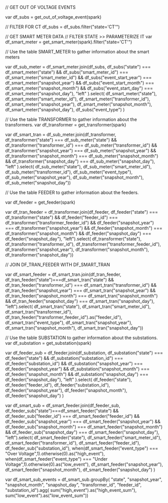 // GET OUT OF VOLTAGE EVENTS 

var df_subs = get_out_of_voltage_event(spark)

<!-- scala> df_subs.printSchema
root
 |-- event_start_time: timestamp (nullable = true)
 |-- event_end_time: timestamp (nullable = true)
 |-- smart_meter_id: string (nullable = true)
 |-- event_elapsed_time: double (nullable = true)
 |-- event_description: string (nullable = true)
 |-- event_voltage_phase: string (nullable = true)
 |-- event_max_voltage: double (nullable = true)
 |-- event_min_voltage: double (nullable = true)
 |-- event_mean_voltage: double (nullable = true)
 |-- event_out_of_voltage_percentage: double (nullable = true)
 |-- voltage_severity: string (nullable = true)
 |-- time_severity: string (nullable = true)
 |-- overall_severity: string (nullable = true)
 |-- state: string (nullable = true)
 |-- event_type: string (nullable = true)
 |-- event_start_year: string (nullable = true)
 |-- event_start_month: string (nullable = true)
 |-- event_start_day: string (nullable = true) -->

// FILTER FOR CT 
df_subs = df_subs.filter("state='CT'")

// GET SMART METER DATA
// FILTER STATE >> PARAMETERIZE IT 
var df_smart_meter = get_smart_meter(spark).filter("state='CT'")


<!-- scala> df_smart_meter.printSchema
root
 |-- smart_meter_id: string (nullable = true)
 |-- latitude: double (nullable = true)
 |-- longitude: double (nullable = true)
 |-- city: string (nullable = true)
 |-- address: string (nullable = true)
 |-- zipcode: string (nullable = true)
 |-- revenue_class: string (nullable = true)
 |-- rate_plan: string (nullable = true)
 |-- der_customer: string (nullable = true)
 |-- transformer_id: string (nullable = true)
 |-- transformer_bank_id: string (nullable = true)
 |-- transformer_mesh_id: string (nullable = true)
 |-- reference_voltage_a: double (nullable = true)
 |-- reference_voltage_b: double (nullable = true)
 |-- reference_voltage_c: double (nullable = true)
 |-- state: string (nullable = true)
 |-- snapshot_year: string (nullable = true)
 |-- snapshot_month: string (nullable = true)
 |-- snapshot_day: string (nullable = true) -->

// Use the table SMART_METER to gather information about the smart meters

var df_sub_meter = df_smart_meter.join(df_subs,
    df_subs("state") === df_smart_meter("state") &&
    df_subs("smart_meter_id") === df_smart_meter("smart_meter_id") &&
    df_subs("event_start_year") === df_smart_meter("snapshot_year") &&
    df_subs("event_start_month") === df_smart_meter("snapshot_month") &&
    df_subs("event_start_day") === df_smart_meter("snapshot_day"), "left"
).select(
    df_smart_meter("state"),
    df_smart_meter("smart_meter_id"),
    df_smart_meter("transformer_id"),
    df_smart_meter("snapshot_year"),
    df_smart_meter("snapshot_month"),
    df_smart_meter("snapshot_day"),
    df_subs("event_type")
)

<!-- scala> df_sub_meter.printSchema
root
 |-- state: string (nullable = true)
 |-- smart_meter_id: string (nullable = true)
 |-- transformer_id: string (nullable = true)
 |-- snapshot_year: string (nullable = true)
 |-- snapshot_month: string (nullable = true)
 |-- snapshot_day: string (nullable = true)
 |-- event_type: string (nullable = true) -->

// Use the table TRANSFORMER to gather information about the transformers. 
 var df_transformer = get_transformer(spark)

<!-- scala> df_transformer.printSchema
root
 |-- transformer_id: string (nullable = true)
 |-- latitude: double (nullable = true)
 |-- longitude: double (nullable = true)
 |-- transformer_phase: string (nullable = true)
 |-- transformer_size: string (nullable = true)
 |-- transformer_configuration: string (nullable = true)
 |-- transformer_low_end_configuration: string (nullable = true)
 |-- transformer_low_end_voltage: string (nullable = true)
 |-- transformer_high_end_configuration: string (nullable = true)
 |-- transformer_high_end_voltage: string (nullable = true)
 |-- transformer_installation_date: timestamp (nullable = true)
 |-- transformer_manufacturer: string (nullable = true)
 |-- transformer_bank_id: string (nullable = true)
 |-- transformer_mesh_id: string (nullable = true)
 |-- transformer_feeder_id: string (nullable = true)
 |-- state: string (nullable = true)
 |-- snapshot_year: string (nullable = true)
 |-- snapshot_month: string (nullable = true)
 |-- snapshot_day: string (nullable = true) -->

  var df_smart_tran = df_sub_meter.join(df_transformer,
    df_transformer("state") === df_sub_meter("state") &&
    df_transformer("transformer_id") === df_sub_meter("transformer_id") &&
    df_transformer("snapshot_year") === df_sub_meter("snapshot_year") &&
    df_transformer("snapshot_month") === df_sub_meter("snapshot_month") &&
    df_transformer("snapshot_day") === df_sub_meter("snapshot_day"), "left"
).select(
    df_sub_meter("state"),
    df_sub_meter("smart_meter_id"),
    df_sub_meter("transformer_id"),
    df_sub_meter("event_type"),
    df_sub_meter("snapshot_year"),
    df_sub_meter("snapshot_month"),
    df_sub_meter("snapshot_day"))

<!-- scala> df_smart_tran.printSchema
root
 |-- state: string (nullable = true)
 |-- smart_meter_id: string (nullable = true)
 |-- transformer_id: string (nullable = true)
 |-- event_type: string (nullable = true)
 |-- snapshot_year: string (nullable = true)
 |-- snapshot_month: string (nullable = true)
 |-- snapshot_day: string (nullable = true) -->

//	Use the table FEEDER to gather information about the feeders. 

var df_feeder = get_feeder(spark)

<!-- scala> df_feeder.printSchema
root
 |-- feeder_id: string (nullable = true)
 |-- substation_bus_id: string (nullable = true)
 |-- substation_id: string (nullable = true)
 |-- state: string (nullable = true)
 |-- snapshot_year: string (nullable = true)
 |-- snapshot_month: string (nullable = true)
 |-- snapshot_day: string (nullable = true) -->

var df_tran_feeder = df_transformer.join(df_feeder,
    df_feeder("state") === df_transformer("state") &&
    df_feeder("feeder_id") === df_transformer("transformer_feeder_id") &&
    df_feeder("snapshot_year") === df_transformer("snapshot_year") &&
    df_feeder("snapshot_month") === df_transformer("snapshot_month") &&
    df_feeder("snapshot_day") === df_feeder("snapshot_day"), "left").select(
    df_transformer("state"),
    df_transformer("transformer_id"),
    df_transformer("transformer_feeder_id"),
    df_transformer("snapshot_year"),
    df_transformer("snapshot_month"),
    df_transformer("snapshot_day"))


<!-- scala> df_tran_feeder.printSchema
root
 |-- state: string (nullable = true)
 |-- transformer_id: string (nullable = true)
 |-- transformer_feeder_id: string (nullable = true)
 |-- snapshot_year: string (nullable = true)
 |-- snapshot_month: string (nullable = true)
 |-- snapshot_day: string (nullable = true) -->

<!-- scala> df_smart_tran.printSchema
root
 |-- state: string (nullable = true)
 |-- smart_meter_id: string (nullable = true)
 |-- transformer_id: string (nullable = true)
 |-- event_type: string (nullable = true)
 |-- snapshot_year: string (nullable = true)
 |-- snapshot_month: string (nullable = true)
 |-- snapshot_day: string (nullable = true) -->

 // JOIN DF_TRAN_FEEDER WITH DF_SMART_TRAN 

 var df_smart_feeder = df_smart_tran.join(df_tran_feeder,
    df_tran_feeder("state")===df_smart_tran("state") &&
    df_tran_feeder("transformer_id") === df_smart_tran("transformer_id") &&
    df_tran_feeder("snapshot_year") === df_smart_tran("snapshot_year") &&
    df_tran_feeder("snapshot_month") === df_smart_tran("snapshot_month") &&
    df_tran_feeder("snapshot_day") === df_smart_tran("snapshot_day"), "left").select(
    df_smart_tran("state"),
    df_smart_tran("smart_meter_id"),
    df_smart_tran("transformer_id"),
    df_tran_feeder("transformer_feeder_id").as("feeder_id"),
    df_smart_tran("event_type"),
    df_smart_tran("snapshot_year"),
    df_smart_tran("snapshot_month"),
    df_smart_tran("snapshot_day"))

<!-- scala> df_smart_feeder.printSchema
root
 |-- state: string (nullable = true)
 |-- smart_meter_id: string (nullable = true)
 |-- transformer_id: string (nullable = true)
 |-- feeder_id: string (nullable = true)
 |-- event_type: string (nullable = true)
 |-- snapshot_year: string (nullable = true)
 |-- snapshot_month: string (nullable = true)
 |-- snapshot_day: string (nullable = true) -->

//	Use the table SUBSTATION to gather information about the substations. 
var df_substation = get_substation(spark)

<!-- scala> df_substation.printSchema
root
 |-- substation_id: string (nullable = true)
 |-- substation_name: string (nullable = true)
 |-- state: string (nullable = true)
 |-- snapshot_year: string (nullable = true)
 |-- snapshot_month: string (nullable = true)
 |-- snapshot_day: string (nullable = true) -->


 <!-- scala> df_feeder.printSchema
root
 |-- feeder_id: string (nullable = true)
 |-- substation_bus_id: string (nullable = true)
 |-- substation_id: string (nullable = true)
 |-- state: string (nullable = true)
 |-- snapshot_year: string (nullable = true)
 |-- snapshot_month: string (nullable = true)
 |-- snapshot_day: string (nullable = true) -->

 var df_feeder_sub = df_feeder.join(df_substation, 
    df_substation("state") === df_feeder("state") &&
    df_substation("substation_id") === df_feeder("substation_id") &&
    df_substation("snapshot_year") === df_feeder("snapshot_year") &&
    df_substation("snapshot_month") === df_feeder("snapshot_month") &&
    df_substation("snapshot_day") === df_feeder("snapshot_day"), "left"
 ).select(
     df_feeder("state"),
     df_feeder("feeder_id"),
     df_feeder("substation_id"),
     df_feeder("snapshot_year"),
     df_feeder("snapshot_month"),
     df_feeder("snapshot_day")
     )

<!-- scala> df_feeder_sub.printSchema
root
 |-- state: string (nullable = true)
 |-- feeder_id: string (nullable = true)
 |-- substation_id: string (nullable = true)
 |-- snapshot_year: string (nullable = true)
 |-- snapshot_month: string (nullable = true)
 |-- snapshot_day: string (nullable = true) -->

 <!-- scala> df_smart_feeder.printSchema
root
 |-- state: string (nullable = true)
 |-- smart_meter_id: string (nullable = true)
 |-- transformer_id: string (nullable = true)
 |-- feeder_id: string (nullable = true)
 |-- snapshot_year: string (nullable = true)
 |-- snapshot_month: string (nullable = true)
 |-- snapshot_day: string (nullable = true) -->

 var df_smart_sub = df_smart_feeder.join(df_feeder_sub,
    df_feeder_sub("state")===df_smart_feeder("state") &&
    df_feeder_sub("feeder_id") === df_smart_feeder("feeder_id") &&
    df_feeder_sub("snapshot_year") === df_smart_feeder("snapshot_year") &&
    df_feeder_sub("snapshot_month") === df_smart_feeder("snapshot_month") &&
    df_feeder_sub("snapshot_day") === df_smart_feeder("snapshot_day"), "left").select(
    df_smart_feeder("state"),
    df_smart_feeder("smart_meter_id"),
    df_smart_feeder("transformer_id"),
    df_smart_feeder("feeder_id"),
    df_feeder_sub("substation_id"),
    when(df_smart_feeder("event_type") === "Over Voltage",1).otherwise(0).as("high_event"),
    when(df_smart_feeder("event_type") === "Under Voltage",1).otherwise(0).as("low_event"),
    df_smart_feeder("snapshot_year"),
    df_smart_feeder("snapshot_month"),
    df_smart_feeder("snapshot_day")
    )

<!-- scala> df_smart_sub.printSchema
root
 |-- state: string (nullable = true)
 |-- smart_meter_id: string (nullable = true)
 |-- transformer_id: string (nullable = true)
 |-- feeder_id: string (nullable = true)
 |-- substation_id: string (nullable = true)
 |-- event_type: string (nullable = true)
 |-- snapshot_year: string (nullable = true)
 |-- snapshot_month: string (nullable = true)
 |-- snapshot_day: string (nullable = true) -->

 var df_smart_sub_events =  df_smart_sub.groupBy(
    "state", 
    "snapshot_year", 
    "snapshot_month", 
    "snapshot_day", 
    "transformer_id", 
    "feeder_id", 
    "substation_id").agg(
    sum("high_event").as("high_event_sum"),
    sum("low_event").as("low_event_sum"))